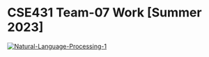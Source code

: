 # CSE431 Team-07 Work [Summer 2023]


<a href="https://ibb.co/VSDY5gY"><img src="https://i.ibb.co/Njp2b92/Natural-Language-Processing-1.png" alt="Natural-Language-Processing-1" border="0"></a>
